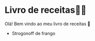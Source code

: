 # Livro de receitas:man_cook:

Olá! Bem vindo ao meu livro de receitas :wave:

- Strogonoff de frango



